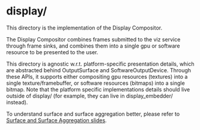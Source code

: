 # display/

This directory is the implementation of the Display Compositor.

The Display Compositor combines frames submitted to the viz service through
frame sinks, and combines them into a single gpu or software resource to be
presented to the user.

This directory is agnostic w.r.t. platform-specific presentation details, which
are abstracted behind OutputSurface and SoftwareOutputDevice. Through these
APIs, it supports either compositing gpu resources (textures) into a single
texture/framebuffer, or software resources (bitmaps) into a single bitmap. Note
that the platform specific implementations details should live outside of
display/ (for example, they can live in display_embedder/ instead).

To understand surface and surface aggregation better, please refer to
[Surface and Surface Aggregation slides](https://docs.google.com/presentation/d/14FlKgkh0-4VvM5vLeCV8OTA7YoBasWlwKIJyNnUJltM/edit?usp=sharing).

